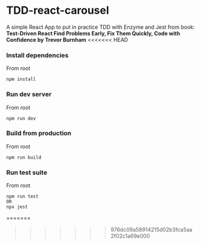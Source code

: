 # TDD-react-carousel
A simple React App to put in practice TDD with Enzyme and Jest from book: **Test-Driven React Find Problems Early, Fix Them Quickly, Code with Confidence by Trevor Burnham**
<<<<<<< HEAD

### Install dependencies

From root

```
npm install
```

### Run dev server

From root

```
npm run dev
```

### Build from production

From root

```
npm run build
```

### Run test suite

From root

```
npm run test
OR
npx jest
```


=======
>>>>>>> 976dc09a58914215d02b3fca5aa2f02c1a69e000
